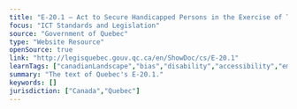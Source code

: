 ```yaml
---
title: "E-20.1 – Act to Secure Handicapped Persons in the Exercise of Their Rights with a View to Achieving Social, School and Workplace Integration"
focus: "ICT Standards and Legislation"
source: "Government of Quebec"
type: "Website Resource"
openSource: true
link: "http://legisquebec.gouv.qc.ca/en/ShowDoc/cs/E-20.1"
learnTags: ["canadianLandscape","bias","disability","accessibility","employment","government","ict","legislationAndLaw","rights","education"]
summary: "The text of Quebec's E-20.1."
keywords: []
jurisdiction: ["Canada","Quebec"]
---
```

